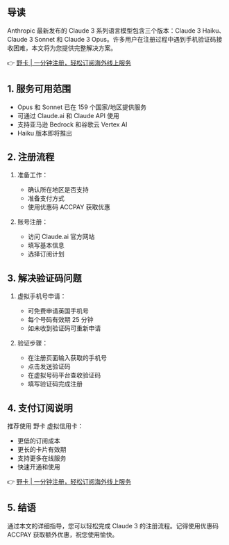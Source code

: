## 导读

Anthropic 最新发布的 Claude 3 系列语言模型包含三个版本：Claude 3 Haiku、Claude 3 Sonnet 和 Claude 3 Opus。许多用户在注册过程中遇到手机验证码接收困难，本文将为您提供完整解决方案。

👉 [野卡 | 一分钟注册，轻松订阅海外线上服务](https://bit.ly/bewildcard)

## 1. 服务可用范围

- Opus 和 Sonnet 已在 159 个国家/地区提供服务
- 可通过 Claude.ai 和 Claude API 使用
- 支持亚马逊 Bedrock 和谷歌云 Vertex AI
- Haiku 版本即将推出

## 2. 注册流程

1. 准备工作：
   - 确认所在地区是否支持
   - 准备支付方式
   - 使用优惠码 ACCPAY 获取优惠

2. 账号注册：
   - 访问 Claude.ai 官方网站
   - 填写基本信息
   - 选择订阅计划

## 3. 解决验证码问题

1. 虚拟手机号申请：
   - 可免费申请英国手机号
   - 每个号码有效期 25 分钟
   - 如未收到验证码可重新申请

2. 验证步骤：
   - 在注册页面输入获取的手机号
   - 点击发送验证码
   - 在虚拟号码平台查收验证码
   - 填写验证码完成注册

## 4. 支付订阅说明

推荐使用 野卡 虚拟信用卡：
- 更低的订阅成本
- 更长的卡片有效期
- 支持更多在线服务
- 快速开通和使用

👉 [野卡 | 一分钟注册，轻松订阅海外线上服务](https://bit.ly/bewildcard)

## 5. 结语

通过本文的详细指导，您可以轻松完成 Claude 3 的注册流程。记得使用优惠码 ACCPAY 获取额外优惠，祝您使用愉快。